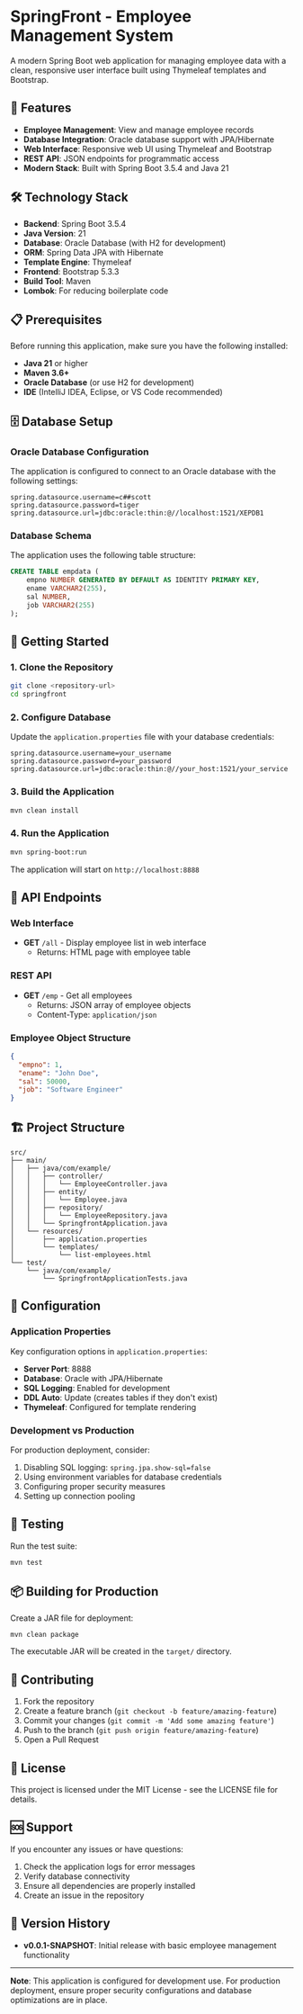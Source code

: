 # SpringFront - Employee Management System

A modern Spring Boot web application for managing employee data with a clean, responsive user interface built using Thymeleaf templates and Bootstrap.

## 🚀 Features

- **Employee Management**: View and manage employee records
- **Database Integration**: Oracle database support with JPA/Hibernate
- **Web Interface**: Responsive web UI using Thymeleaf and Bootstrap
- **REST API**: JSON endpoints for programmatic access
- **Modern Stack**: Built with Spring Boot 3.5.4 and Java 21

## 🛠️ Technology Stack

- **Backend**: Spring Boot 3.5.4
- **Java Version**: 21
- **Database**: Oracle Database (with H2 for development)
- **ORM**: Spring Data JPA with Hibernate
- **Template Engine**: Thymeleaf
- **Frontend**: Bootstrap 5.3.3
- **Build Tool**: Maven
- **Lombok**: For reducing boilerplate code

## 📋 Prerequisites

Before running this application, make sure you have the following installed:

- **Java 21** or higher
- **Maven 3.6+**
- **Oracle Database** (or use H2 for development)
- **IDE** (IntelliJ IDEA, Eclipse, or VS Code recommended)

## 🗄️ Database Setup

### Oracle Database Configuration

The application is configured to connect to an Oracle database with the following settings:

```properties
spring.datasource.username=c##scott
spring.datasource.password=tiger
spring.datasource.url=jdbc:oracle:thin:@//localhost:1521/XEPDB1
```

### Database Schema

The application uses the following table structure:

```sql
CREATE TABLE empdata (
    empno NUMBER GENERATED BY DEFAULT AS IDENTITY PRIMARY KEY,
    ename VARCHAR2(255),
    sal NUMBER,
    job VARCHAR2(255)
);
```

## 🚀 Getting Started

### 1. Clone the Repository

```bash
git clone <repository-url>
cd springfront
```

### 2. Configure Database

Update the `application.properties` file with your database credentials:

```properties
spring.datasource.username=your_username
spring.datasource.password=your_password
spring.datasource.url=jdbc:oracle:thin:@//your_host:1521/your_service
```

### 3. Build the Application

```bash
mvn clean install
```

### 4. Run the Application

```bash
mvn spring-boot:run
```

The application will start on `http://localhost:8888`

## 📡 API Endpoints

### Web Interface

- **GET** `/all` - Display employee list in web interface
  - Returns: HTML page with employee table

### REST API

- **GET** `/emp` - Get all employees
  - Returns: JSON array of employee objects
  - Content-Type: `application/json`

### Employee Object Structure

```json
{
  "empno": 1,
  "ename": "John Doe",
  "sal": 50000,
  "job": "Software Engineer"
}
```

## 🏗️ Project Structure

```
src/
├── main/
│   ├── java/com/example/
│   │   ├── controller/
│   │   │   └── EmployeeController.java
│   │   ├── entity/
│   │   │   └── Employee.java
│   │   ├── repository/
│   │   │   └── EmployeeRepository.java
│   │   └── SpringfrontApplication.java
│   └── resources/
│       ├── application.properties
│       └── templates/
│           └── list-employees.html
└── test/
    └── java/com/example/
        └── SpringfrontApplicationTests.java
```

## 🔧 Configuration

### Application Properties

Key configuration options in `application.properties`:

- **Server Port**: 8888
- **Database**: Oracle with JPA/Hibernate
- **SQL Logging**: Enabled for development
- **DDL Auto**: Update (creates tables if they don't exist)
- **Thymeleaf**: Configured for template rendering

### Development vs Production

For production deployment, consider:

1. Disabling SQL logging: `spring.jpa.show-sql=false`
2. Using environment variables for database credentials
3. Configuring proper security measures
4. Setting up connection pooling

## 🧪 Testing

Run the test suite:

```bash
mvn test
```

## 📦 Building for Production

Create a JAR file for deployment:

```bash
mvn clean package
```

The executable JAR will be created in the `target/` directory.

## 🤝 Contributing

1. Fork the repository
2. Create a feature branch (`git checkout -b feature/amazing-feature`)
3. Commit your changes (`git commit -m 'Add some amazing feature'`)
4. Push to the branch (`git push origin feature/amazing-feature`)
5. Open a Pull Request

## 📝 License

This project is licensed under the MIT License - see the LICENSE file for details.

## 🆘 Support

If you encounter any issues or have questions:

1. Check the application logs for error messages
2. Verify database connectivity
3. Ensure all dependencies are properly installed
4. Create an issue in the repository

## 🔄 Version History

- **v0.0.1-SNAPSHOT**: Initial release with basic employee management functionality

---

**Note**: This application is configured for development use. For production deployment, ensure proper security configurations and database optimizations are in place. 